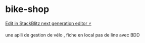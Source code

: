 # bike-shop

[Edit in StackBlitz next generation editor ⚡️](https://stackblitz.com/~/github.com/marilehoux/bike-shop)

une aplli de gestion de vélo , fiche en local pas de line avec BDD
